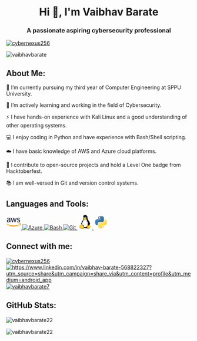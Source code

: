 <h1 align="center">Hi 👋, I'm Vaibhav Barate</h1>
<h3 align="center">A passionate aspiring cybersecurity professional</h3>

<p align="left"> <a href="https://twitter.com/cybernexus256" target="blank"><img src="https://img.shields.io/twitter/follow/cybernexus256?logo=twitter&style=for-the-badge" alt="cybernexus256" /></a> </p>
<p align="left"> 
    <img src="https://komarev.com/ghpvc/?username=vaibhavbarate&label=Profile%20views&color=0e75b6&style=flat" alt="vaibhavbarate" /> 
</p>


<h2 align="left">About Me:</h2>
<p align="left">
  🌱 I’m currently pursuing my third year of Computer Engineering at SPPU University.<br>
  
  🔭 I’m actively learning and working in the field of Cybersecurity.<br>
  
  ⚡ I have hands-on experience with Kali Linux and a good understanding of other operating systems.<br>
  
  💻 I enjoy coding in Python and have experience with Bash/Shell scripting.<br>
  
  ☁️ I have basic knowledge of AWS and Azure cloud platforms.<br>
  
  🔗 I contribute to open-source projects and hold a Level One badge from Hacktoberfest.<br>
  
  📚 I am well-versed in Git and version control systems.<br>
</p>

<h2 align="left">Languages and Tools:</h2>
<p align="left"> 
  <a href="https://aws.amazon.com" target="_blank" rel="noreferrer"> 
    <img src="https://raw.githubusercontent.com/devicons/devicon/master/icons/amazonwebservices/amazonwebservices-original-wordmark.svg" alt="AWS" width="40" height="40"/> 
  </a> 
  <a href="https://azure.microsoft.com/en-in/" target="_blank" rel="noreferrer"> 
    <img src="https://www.vectorlogo.zone/logos/microsoft_azure/microsoft_azure-icon.svg" alt="Azure" width="40" height="40"/> 
  </a> 
  <a href="https://www.gnu.org/software/bash/" target="_blank" rel="noreferrer"> 
    <img src="https://www.vectorlogo.zone/logos/gnu_bash/gnu_bash-icon.svg" alt="Bash" width="40" height="40"/> 
  </a> 
  <a href="https://git-scm.com/" target="_blank" rel="noreferrer"> 
    <img src="https://www.vectorlogo.zone/logos/git-scm/git-scm-icon.svg" alt="Git" width="40" height="40"/> 
  </a> 
  <a href="https://www.linux.org/" target="_blank" rel="noreferrer"> 
    <img src="https://raw.githubusercontent.com/devicons/devicon/master/icons/linux/linux-original.svg" alt="Linux" width="40" height="40"/> 
  </a> 
  <a href="https://www.python.org" target="_blank" rel="noreferrer"> 
    <img src="https://raw.githubusercontent.com/devicons/devicon/master/icons/python/python-original.svg" alt="Python" width="40" height="40"/> 
  </a> 
</p>

<h2 align="left">Connect with me:</h2>
<p align="left">
<a href="https://twitter.com/cybernexus256" target="blank"><img align="center" src="https://raw.githubusercontent.com/rahuldkjain/github-profile-readme-generator/master/src/images/icons/Social/twitter.svg" alt="cybernexus256" height="30" width="40" /></a>
<a href="https://linkedin.com/in/https://www.linkedin.com/in/vaibhav-barate-568822327?utm_source=share&utm_campaign=share_via&utm_content=profile&utm_medium=android_app" target="blank"><img align="center" src="https://raw.githubusercontent.com/rahuldkjain/github-profile-readme-generator/master/src/images/icons/Social/linked-in-alt.svg" alt="https://www.linkedin.com/in/vaibhav-barate-568822327?utm_source=share&utm_campaign=share_via&utm_content=profile&utm_medium=android_app" height="30" width="40" /></a>
<a href="https://instagram.com/vaibhavbarate7" target="blank"><img align="center" src="https://raw.githubusercontent.com/rahuldkjain/github-profile-readme-generator/master/src/images/icons/Social/instagram.svg" alt="vaibhavbarate7" height="30" width="40" /></a>
</p>
<h2 align="left">GitHub Stats:</h2>
<p><img align="center" src="https://github-readme-stats.vercel.app/api/top-langs?username=vaibhavbarate22&show_icons=true&locale=en&layout=compact" alt="vaibhavbarate22" /></p>

<p><img align="center" src="https://github-readme-streak-stats.herokuapp.com/?user=vaibhavbarate22&" alt="vaibhavbarate22" /></p>
